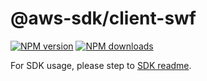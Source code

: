 # @aws-sdk/client-swf

[![NPM version](https://img.shields.io/npm/v/@aws-sdk/client-swf/rc.svg)](https://www.npmjs.com/package/@aws-sdk/client-swf)
[![NPM downloads](https://img.shields.io/npm/dm/@aws-sdk/client-swf.svg)](https://www.npmjs.com/package/@aws-sdk/client-swf)

For SDK usage, please step to [SDK readme](https://github.com/aws/aws-sdk-js-v3).
